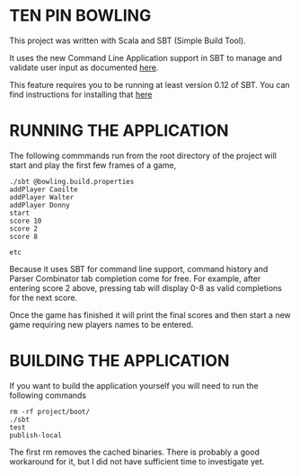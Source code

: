 TEN PIN BOWLING
===============

This project was written with Scala and SBT (Simple Build Tool).

It uses the new Command Line Application support in SBT to manage and validate user input as documented [here][sbtParserCombinators].

This feature requires you to be running at least version 0.12 of SBT. You can find instructions for installing that [here][installingSBT]

RUNNING THE APPLICATION
=======================

The following commmands run from the root directory of the project will start and play the first few frames of a game,

    ./sbt @bowling.build.properties
    addPlayer Caoilte
    addPlayer Walter
    addPlayer Donny
    start
    score 10
    score 2
    score 8

    etc

Because it uses SBT for command line support, command history and Parser Combinator tab completion come for free.
For example, after entering score 2 above, pressing tab will display 0-8 as valid completions for the next score.

Once the game has finished it will print the final scores and then start a new game requiring new players names to be
entered.

BUILDING THE APPLICATION
========================

If you want to build the application yourself you will need to run the following commands

    rm -rf project/boot/
    ./sbt
    test
    publish-local

The first rm removes the cached binaries. There is probably a good workaround for it, but I did not have sufficient
time to investigate yet.


[sbtParserCombinators]: https://github.com/harrah/xsbt/wiki/Command-Line-Applications "SBT Parser Combinators"
[installingSBT]: https://github.com/harrah/xsbt/wiki/Getting-Started-Setup "Installing SBT"
